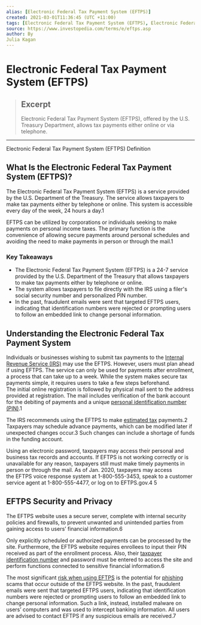 ```yaml
---
alias: [Electronic Federal Tax Payment System (EFTPS)]
created: 2021-03-01T11:36:45 (UTC +11:00)
tags: [Electronic Federal Tax Payment System (EFTPS), Electronic Federal Tax Payment System (EFTPS) Definition]
source: https://www.investopedia.com/terms/e/eftps.asp
author: By
Julia Kagan
---
```


# Electronic Federal Tax Payment System (EFTPS)

> ## Excerpt
> Electronic Federal Tax Payment System (EFTPS), offered by the U.S. Treasury Department, allows tax payments either online or via telephone.

---

Electronic Federal Tax Payment System (EFTPS) Definition
## What Is the Electronic Federal Tax Payment System (EFTPS)?

The Electronic Federal Tax Payment System (EFTPS) is a service provided by the U.S. Department of the Treasury. The service allows taxpayers to make tax payments either by telephone or online. This system is accessible every day of the week, 24 hours a day.1

EFTPS can be utilized by corporations or individuals seeking to make payments on personal income taxes. The primary function is the convenience of allowing secure payments around personal schedules and avoiding the need to make payments in person or through the mail.1

### Key Takeaways

-   The Electronic Federal Tax Payment System (EFTPS) is a 24-7 service provided by the U.S. Department of the Treasury that allows taxpayers to make tax payments either by telephone or online.
-   The system allows taxpayers to file directly with the IRS using a filer's social security number and personalized PIN number.
-   In the past, fraudulent emails were sent that targeted EFTPS users, indicating that identification numbers were rejected or prompting users to follow an embedded link to change personal information.

## Understanding the Electronic Federal Tax Payment System

Individuals or businesses wishing to submit tax payments to the [Internal Revenue Service (IRS)](https://www.investopedia.com/terms/i/irs.asp) may use the EFTPS. However, users must plan ahead if using EFTPS. The service can only be used for payments after enrollment, a process that can take up to a week. While the system makes secure tax payments simple, it requires users to take a few steps beforehand. The initial online registration is followed by physical mail sent to the address provided at registration. The mail includes verification of the bank account for the debiting of payments and a unique [personal identification number (PIN)](https://www.investopedia.com/terms/p/personal-identification-number.asp).1 

The IRS recommends using the EFTPS to make [estimated tax](https://www.investopedia.com/terms/e/estimated-tax.asp) payments.2 Taxpayers may schedule advance payments, which can be modified later if unexpected changes occur.3 Such changes can include a shortage of funds in the funding account.

Using an electronic password, taxpayers may access their personal and business tax records and accounts. If EFTPS is not working correctly or is unavailable for any reason, taxpayers still must make timely payments in person or through the mail. As of Jan. 2020, taxpayers may access the EFTPS voice response system at 1-800-555-3453, speak to a customer service agent at 1-800-555-4477, or log on to EFTPS.gov.4 5

## EFTPS Security and Privacy

The EFTPS website uses a secure server, complete with internal security policies and firewalls, to prevent unwanted and unintended parties from gaining access to users’ financial information.6

Only explicitly scheduled or authorized payments can be processed by the site. Furthermore, the EFTPS website requires enrollees to input their PIN received as part of the enrollment process. Also, their [taxpayer identification number](https://www.investopedia.com/terms/t/taxpayer-identification-number.asp) and password must be entered to access the site and perform functions connected to sensitive financial information.6

The most significant [risk when using EFTPS](https://www.investopedia.com/ask/answers/081414/what-are-dangers-using-electronic-federal-tax-payment-system-eftps.asp) is the potential for [phishing](https://www.investopedia.com/terms/p/phishing.asp) scams that occur outside of the EFTPS website. In the past, fraudulent emails were sent that targeted EFTPS users, indicating that identification numbers were rejected or prompting users to follow an embedded link to change personal information. Such a link, instead, installed malware on users’ computers and was used to intercept banking information. All users are advised to contact EFTPS if any suspicious emails are received.7
